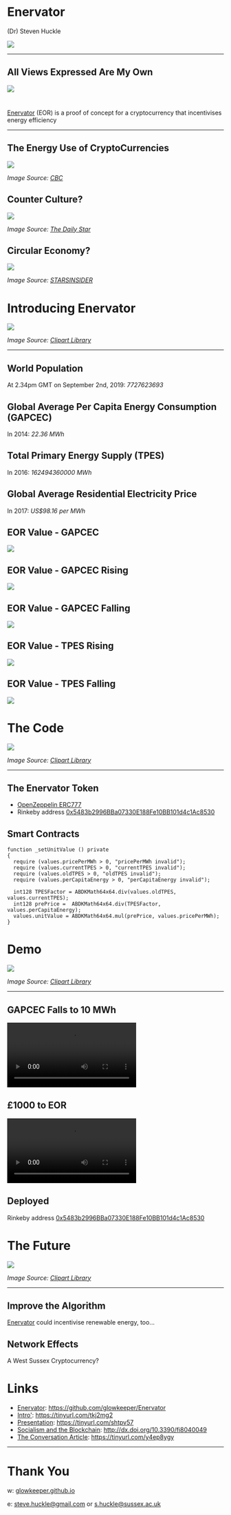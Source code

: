# Enervator

(Dr) Steven Huckle

![](images/Enervator.png)

- - -

## All Views Expressed Are My Own

![](images/notUofS.jpg)

#

[Enervator](https://github.com/glowkeeper/Enervator) (EOR) is a proof of concept for a cryptocurrency that incentivises energy efficiency

- - -

## The Energy Use of CryptoCurrencies

![](images/bitcoinMining.png)

_Image Source: [CBC](https://www.cbc.ca/news/canada/montreal/magog-halts-bitcoin-mining-projects-over-energy-supply-concerns-1.4605041)_

## Counter Culture?

![](images/karlMarx.jpg)

_Image Source: [The Daily Star](https://www.thedailystar.net/literature/news/karl-marx-india-assessment-part-ii-1683082)_

## Circular Economy?

![](images/bitcoinTomatoes.jpg)

_Image Source: [STARSINSIDER](https://www.starsinsider.com/food/200230/a-greenhouse-full-of-crypto-tomatoes-is-being-heated-by-bitcoin-computers)_

# Introducing Enervator

![](images/turnOffTheLights.jpg)

_Image Source: [Clipart Library](http://clipart-library.com/clipart/1071253.htm)_

- - -

## World Population

At 2.34pm GMT on September 2nd, 2019: _7727623693_

## Global Average Per Capita Energy Consumption (GAPCEC)

In 2014: _22.36 MWh_

## Total Primary Energy Supply (TPES)

In 2016: _162494360000 MWh_

## Global Average Residential Electricity Price

In 2017: _US$98.16 per MWh_

## EOR Value - GAPCEC

![](images/eorValue.png)

## EOR Value - GAPCEC Rising

![](images/eorValueGAPCECRising.png)

## EOR Value - GAPCEC Falling

![](images/eorValueGAPCECFalling.png)

## EOR Value - TPES Rising

![](images/eorValueTPESRising.png)

## EOR Value - TPES Falling

![](images/eorValueTPESFalling.png)

# The Code

![](images/programmer.jpg)

_Image Source: [Clipart Library](http://clipart-library.com/clipart/1742722.htm)_

- - -

## The Enervator Token

+ [OpenZeppelin ERC777]()
+ Rinkeby address [0x5483b2996BBa07330E188Fe10BB101d4c1Ac8530](https://rinkeby.etherscan.io/token/0x5483b2996bba07330e188fe10bb101d4c1ac8530)

## Smart Contracts

```
function _setUnitValue () private
{
  require (values.pricePerMWh > 0, "pricePerMWh invalid");
  require (values.currentTPES > 0, "currentTPES invalid");
  require (values.oldTPES > 0, "oldTPES invalid");
  require (values.perCapitaEnergy > 0, "perCapitaEnergy invalid");

  int128 TPESFactor = ABDKMath64x64.div(values.oldTPES, values.currentTPES);
  int128 prePrice =  ABDKMath64x64.div(TPESFactor, values.perCapitaEnergy);
  values.unitValue = ABDKMath64x64.mul(prePrice, values.pricePerMWh);
}
```

# Demo

![](images/demo.jpg)

_Image Source: [Clipart Library](http://clipart-library.com/clipart/1804638.htm)_

- - -

## GAPCEC Falls to 10 MWh

<video controls=true src="http://localhost:8000/videos/tenMWh.m4v"></video>

## £1000 to EOR

<video controls=true src="http://localhost:8000/videos/thousandPounds.m4v"></video>

## Deployed

Rinkeby address [0x5483b2996BBa07330E188Fe10BB101d4c1Ac8530](https://rinkeby.etherscan.io/token/0x5483b2996bba07330e188fe10bb101d4c1ac8530)

# The Future

![](images/future.jpg)

_Image Source: [Clipart Library](http://clipart-library.com/clipart/2083841.htm)_

- - -

## Improve the Algorithm

[Enervator](https://github.com/glowkeeper/Enervator) could incentivise renewable energy, too...

## Network Effects

A West Sussex Cryptocurrency?

# Links

+ [Enervator](https://github.com/glowkeeper/Enervator): https://github.com/glowkeeper/Enervator
+ [Intro'](https://github.com/glowkeeper/Enervator/tree/master/presentations/nerdNite): https://tinyurl.com/tkj2mg2
+ [Presentation](https://github.com/glowkeeper/Enervator/blob/master/presentations/nerdNite/presentation/nerdNite.md): https://tinyurl.com/shtpv57
+ [Socialism and the Blockchain](http://dx.doi.org/10.3390/fi8040049): http://dx.doi.org/10.3390/fi8040049
+ [The Conversation Article](https://tinyurl.com/y4ep8ygy): https://tinyurl.com/y4ep8ygy

- - -

# Thank You

w: [glowkeeper.github.io](https://glowkeeper.github.io/)

e: steve.huckle@gmail.com or s.huckle@sussex.ac.uk
